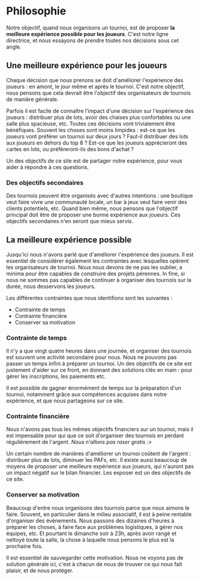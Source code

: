 # Philosophie

Notre objectif, quand nous organisons un tournoi, est de proposer **la meilleure expérience possible pour les joueurs**. C'est notre ligne directrice, et nous essayons de prendre toutes nos décisions sous cet angle.


## Une meilleure expérience pour les joueurs

Chaque décision que nous prenons se doit d'améliorer l'expérience des joueurs : en amont, le jour même et après le tournoi. C'est notre objectif, nous pensons que cela devrait être l'objectif des organisateurs de tournois de manière générale.

Parfois il est facile de connaître l'impact d'une décision sur l'expérience des joueurs : distribuer plus de lots, avoir des chaises plus confortables ou une salle plus spacieuse, etc. Toutes ces décisions vont trivialement être bénéfiques. Souvent les choses sont moins limpides : est-ce que les joueurs vont préférer un tournoi sur deux jours ? Faut-il distribuer des lots aux joueurs en dehors du top 8 ? Est-ce que les joueurs apprécieront des cartes en lots, ou préfèreront-ils des bons d'achat ?

Un des objectifs de ce site est de partager notre expérience, pour vous aider à répondre à ces questions.


### Des objectifs secondaires

Des tournois peuvent être organisés avec d'autres intentions : une boutique veut faire vivre une communauté locale, un bar à jeux veut faire venir des clients potentiels, etc. Quand bien même, nous pensons que l'objectif principal doit être de proposer une bonne expérience aux joueurs. Ces objectifs secondaires n'en seront que mieux servis.


## La meilleure expérience **possible**

Jusqu'ici nous n'avons parlé que d'améliorer l'expérience des joueurs. Il est essentiel de considérer également les contraintes avec lesquelles opèrent les organisateurs de tournoi. Nous nous devons de ne pas les oublier, a minima pour être capables de construire des projets pérennes. In fine, si nous ne sommes pas capables de continuer à organiser des tournois sur la durée, nous desservons les joueurs.

Les différentes contraintes que nous identifions sont les suivantes :  
- Contrainte de temps  
- Contrainte financière  
- Conserver sa motivation  


### Contrainte de temps

Il n'y a que vingt quatre heures dans une journée, et organiser des tournois est souvent une activité secondaire pour nous. Nous ne pouvons pas passer un temps infini à préparer un tournoi. Un des objectifs de ce site est justement d'aider sur ce front, en donnant des solutions clés en main : pour gérer les inscriptions, les paiements etc.

Il est possible de gagner énormément de temps sur la préparation d'un tournoi, notamment grâce aux compétences acquises dans notre expérience, et que nous partageons sur ce site.


### Contrainte financière

Nous n'avons pas tous les mêmes objectifs financiers sur un tournoi, mais il est impensable pour qui que ce soit d'organiser des tournois en perdant régulièrement de l'argent. _Nous n'allons pas raser gratis :>_

Un certain nombre de manières d'améliorer un tournoi coûtent de l'argent : distribuer plus de lots, diminuer les PAFs, etc. Il existe aussi beaucoup de moyens de proposer une meilleure expérience aux joueurs, qui n'auront pas un impact négatif sur le bilan financier. Les exposer est un des objectifs de ce site.


### Conserver sa motivation

Beaucoup d'entre nous organisons des tournois parce que nous aimons le faire. Souvent, en particulier dans le milieu associatif, il est à peine rentable d'organiser des événements. Nous passons des dizaines d'heures à préparer les choses, à faire face aux problèmes logistiques, à gérer nos équipes, etc. Et pourtant le dimanche soir à 23h, après avoir rangé et nettoyé toute la salle, la chose à laquelle nous pensons le plus est la prochaine fois.

Il est essentiel de sauvegarder cette motivation. Nous ne voyons pas de solution générale ici, c'est à chacun de nous de trouver ce qui nous fait plaisir, et de nous protéger.
